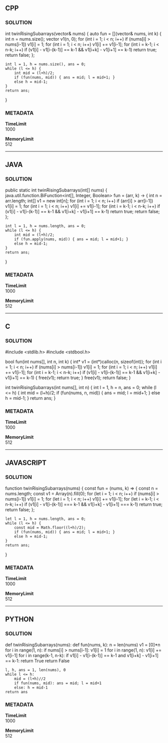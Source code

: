 ## CPP

### SOLUTION

int twinRisingSubarrays(vector<int>& nums) {
    auto fun = [](vector<int>& nums, int k) {
        int n = nums.size();
        vector<int> v1(n, 0);
        for (int i = 1; i < n; i++) if (nums[i] > nums[i-1]) v1[i] = 1;
        for (int i = 1; i < n; i++) v1[i] += v1[i-1];
        for (int i = k-1; i < n-k; i++)
            if (v1[i] - v1[i-(k-1)] == k-1 && v1[i+k] - v1[i+1] == k-1) return true;
        return false;
    };

    int l = 1, h = nums.size(), ans = 0;
    while (l <= h) {
        int mid = (l+h)/2;
        if (fun(nums, mid)) { ans = mid; l = mid+1; }
        else h = mid-1;
    }
    return ans;
}

### METADATA

**TimeLimit**  
1000  

**MemoryLimit**  
512  

---

## JAVA

### SOLUTION

public static int twinRisingSubarrays(int[] nums) {
    java.util.function.BiFunction<int[], Integer, Boolean> fun = (arr, k) -> {
        int n = arr.length;
        int[] v1 = new int[n];
        for (int i = 1; i < n; i++) if (arr[i] > arr[i-1]) v1[i] = 1;
        for (int i = 1; i < n; i++) v1[i] += v1[i-1];
        for (int i = k-1; i < n-k; i++)
            if (v1[i] - v1[i-(k-1)] == k-1 && v1[i+k] - v1[i+1] == k-1) return true;
        return false;
    };

    int l = 1, h = nums.length, ans = 0;
    while (l <= h) {
        int mid = (l+h)/2;
        if (fun.apply(nums, mid)) { ans = mid; l = mid+1; }
        else h = mid-1;
    }
    return ans;
}

### METADATA

**TimeLimit**  
1000  

**MemoryLimit**  
512  

---

## C

### SOLUTION

#include <stdlib.h>
#include <stdbool.h>

bool fun(int nums[], int n, int k) {
    int* v1 = (int*)calloc(n, sizeof(int));
    for (int i = 1; i < n; i++) if (nums[i] > nums[i-1]) v1[i] = 1;
    for (int i = 1; i < n; i++) v1[i] += v1[i-1];
    for (int i = k-1; i < n-k; i++)
        if (v1[i] - v1[i-(k-1)] == k-1 && v1[i+k] - v1[i+1] == k-1) { free(v1); return true; }
    free(v1);
    return false;
}

int twinRisingSubarrays(int nums[], int n) {
    int l = 1, h = n, ans = 0;
    while (l <= h) {
        int mid = (l+h)/2;
        if (fun(nums, n, mid)) { ans = mid; l = mid+1; }
        else h = mid-1;
    }
    return ans;
}

### METADATA

**TimeLimit**  
1000  

**MemoryLimit**  
512  

---

## JAVASCRIPT

### SOLUTION

function twinRisingSubarrays(nums) {
    const fun = (nums, k) => {
        const n = nums.length;
        const v1 = Array(n).fill(0);
        for (let i = 1; i < n; i++) if (nums[i] > nums[i-1]) v1[i] = 1;
        for (let i = 1; i < n; i++) v1[i] += v1[i-1];
        for (let i = k-1; i < n-k; i++)
            if (v1[i] - v1[i-(k-1)] === k-1 && v1[i+k] - v1[i+1] === k-1) return true;
        return false;
    };

    let l = 1, h = nums.length, ans = 0;
    while (l <= h) {
        const mid = Math.floor((l+h)/2);
        if (fun(nums, mid)) { ans = mid; l = mid+1; }
        else h = mid-1;
    }
    return ans;
}

### METADATA

**TimeLimit**  
1000  

**MemoryLimit**  
512  

---

## PYTHON

### SOLUTION

def twinRisingSubarrays(nums):
    def fun(nums, k):
        n = len(nums)
        v1 = [0]*n
        for i in range(1, n):
            if nums[i] > nums[i-1]: v1[i] = 1
        for i in range(1, n): v1[i] += v1[i-1]
        for i in range(k-1, n-k):
            if v1[i] - v1[i-(k-1)] == k-1 and v1[i+k] - v1[i+1] == k-1: return True
        return False

    l, h, ans = 1, len(nums), 0
    while l <= h:
        mid = (l+h)//2
        if fun(nums, mid): ans = mid; l = mid+1
        else: h = mid-1
    return ans

### METADATA

**TimeLimit**  
1000  

**MemoryLimit**  
512  
